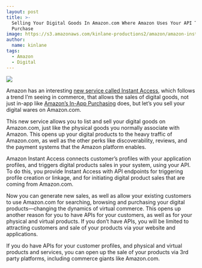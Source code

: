 ```yaml
---
layout: post
title: >-
  Selling Your Digital Goods In Amazon.com Where Amazon Uses Your API To
  Purchase
image: https://s3.amazonaws.com/kinlane-productions2/amazon/amazon-instant-access.png
author:
  name: kinlane
tags:
  - Amazon
  - Digital
---
```

[![](https://s3.amazonaws.com/kinlane-productions2/amazon/amazon-instant-access.png)](https://developer.amazon.com/post/Tx3VAMG90LQR7DF/Amazon-Instant-Access-Sell-Digital-Items-for-Your-PC-Mac-or-Web-Based-Applicatio.html)

Amazon has an interesting [new service called Instant Access](https://developer.amazon.com/post/Tx3VAMG90LQR7DF/Amazon-Instant-Access-Sell-Digital-Items-for-Your-PC-Mac-or-Web-Based-Applicatio.html), which follows a trend I’m seeing in commerce, that allows the sales of digital goods, not just in-app like [Amazon’s In-App Purchasing](https://developer.amazon.com/public/apis/earn/in-app-purchasing) does, but let’s you sell your digital wares on Amazon.com.

This new service allows you to list and sell your digital goods on Amazon.com, just like the physical goods you normally associate with Amazon. This opens up your digital products to the heavy traffic of Amazon.com, as well as the other perks like discoverability, reviews, and the payment systems that the Amazon platform enables.

Amazon Instant Access connects customer’s profiles with your application profiles, and triggers digital products sales in your system, using your API. To do this, you provide Instant Access with API endpoints for triggering profile creation or linkage, and for initiating digital product sales that are coming from Amazon.com.

Now you can generate new sales, as well as allow your existing customers to use Amazon.com for searching, browsing and purchasing your digital products—changing the dynamics of virtual commerce. This opens up another reason for you to have APIs for your customers, as well as for your physical and virtual products. If you don’t have APIs, you will be limited to attracting customers and sale of your products via your website and applications.

If you do have APIs for your customer profiles, and physical and virtual products and services, you can open up the sale of your products via 3rd party platforms, including commerce giants like Amazon.com.